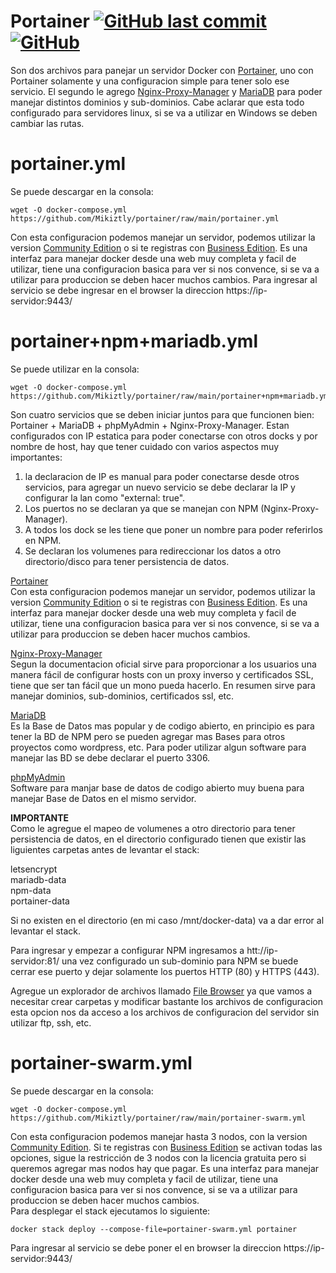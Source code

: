 # Portainer [![GitHub last commit](https://img.shields.io/github/last-commit/Mikiztly/portainer)](https://img.shields.io/github/last-commit/Mikiztly/portainer) [![GitHub](https://img.shields.io/github/license/Mikiztly/portainer)](https://img.shields.io/github/license/Mikiztly/portainer)

Son dos archivos para panejar un servidor Docker con [Portainer](https://www.portainer.io/), uno con Portainer solamente y una configuracion simple para tener solo ese servicio. El segundo le agrego [Nginx-Proxy-Manager](https://nginxproxymanager.com/) y [MariaDB](https://mariadb.com/) para poder manejar distintos dominios y sub-dominios.
Cabe aclarar que esta todo configurado para servidores linux, si se va a utilizar en Windows se deben cambiar las rutas.

# portainer.yml

Se puede descargar en la consola: <br>
```shell
wget -O docker-compose.yml https://github.com/Mikiztly/portainer/raw/main/portainer.yml
```
Con esta configuracion podemos manejar un servidor, podemos utilizar la version [Community Edition](https://docs.portainer.io/start/install-ce/server/swarm/linux) o si te registras con [Business Edition](https://docs.portainer.io/start/install/server/swarm/linux).
Es una interfaz para manejar docker desde una web muy completa y facil de utilizar, tiene una configuracion basica para ver si nos convence, si se va a utilizar para produccion se deben hacer muchos cambios.
Para ingresar al servicio se debe ingresar en el browser la direccion https://ip-servidor:9443/

# portainer+npm+mariadb.yml

Se puede utilizar en la consola:<br>

```shell
wget -O docker-compose.yml https://github.com/Mikiztly/portainer/raw/main/portainer+npm+mariadb.yml
```

Son cuatro servicios que se deben iniciar juntos para que funcionen bien: Portainer + MariaDB + phpMyAdmin + Nginx-Proxy-Manager. Estan configurados con IP estatica para poder conectarse con otros docks y por nombre de host, hay que tener cuidado con varios aspectos muy importantes:<br>
1) la declaracion de IP es manual para poder conectarse desde otros servicios, para agregar un nuevo servicio se debe declarar la IP y configurar la lan como "external: true".<br>
2) Los puertos no se declaran ya que se manejan con NPM (Nginx-Proxy-Manager).<br>
3) A todos los dock se les tiene que poner un nombre para poder referirlos en NPM.<br>
4) Se declaran los volumenes para redireccionar los datos a otro directorio/disco para tener persistencia de datos.

[Portainer](https://www.portainer.io/)<br>
Con esta configuracion podemos manejar un servidor, podemos utilizar la version [Community Edition](https://docs.portainer.io/start/install-ce/server/swarm/linux) o si te registras con [Business Edition](https://docs.portainer.io/start/install/server/swarm/linux).
Es una interfaz para manejar docker desde una web muy completa y facil de utilizar, tiene una configuracion basica para ver si nos convence, si se va a utilizar para produccion se deben hacer muchos cambios.

[Nginx-Proxy-Manager](https://nginxproxymanager.com/)<br>
Segun la documentacion oficial sirve para proporcionar a los usuarios una manera fácil de configurar hosts con un proxy inverso y certificados SSL, tiene que ser tan fácil que un mono pueda hacerlo. En resumen sirve para manejar dominios, sub-dominios, certificados ssl, etc.

[MariaDB](https://mariadb.com/)<br>
Es la Base de Datos mas popular y de codigo abierto, en principio es para tener la BD de NPM pero se pueden agregar mas Bases para otros proyectos como wordpress, etc.
Para poder utilizar algun software para manejar las BD se debe declarar el puerto 3306.

[phpMyAdmin](https://www.phpmyadmin.net/)<br>
Software para manjar base de datos de codigo abierto muy buena para manejar Base de Datos en el mismo servidor.

**IMPORTANTE**<br>
Como le agregue el mapeo de volumenes a otro directorio para tener persistencia de datos, en el directorio configurado tienen que existir las liguientes carpetas antes de levantar el stack:

letsencrypt<br> 
mariadb-data<br>
npm-data<br>
portainer-data<br>

Si no existen en el directorio (en mi caso /mnt/docker-data) va a dar error al levantar el stack.

Para ingresar y empezar a configurar NPM ingresamos a htt://ip-servidor:81/ una vez configurado un sub-dominio para NPM se buede cerrar ese puerto y dejar solamente los puertos HTTP (80) y HTTPS (443).

Agregue un explorador de archivos llamado [File Browser](https://filebrowser.org/) ya que vamos a necesitar crear carpetas y modificar bastante los archivos de configuracion esta opcion nos da acceso a los archivos de configuracion del servidor sin utilizar ftp, ssh, etc.

# portainer-swarm.yml
Se puede descargar en la consola: <br>

```shell
wget -O docker-compose.yml https://github.com/Mikiztly/portainer/raw/main/portainer-swarm.yml
```
Con esta configuracion podemos manejar hasta 3 nodos, con la version [Community Edition](https://docs.portainer.io/start/install-ce/server/swarm/linux). Si te registras con [Business Edition](https://docs.portainer.io/start/install/server/swarm/linux) se activan todas las opciones, sigue la restricción de 3 nodos con la licencia gratuita pero si queremos agregar mas nodos hay que pagar.
Es una interfaz para manejar docker desde una web muy completa y facil de utilizar, tiene una configuracion basica para ver si nos convence, si se va a utilizar para produccion se deben hacer muchos cambios.<br>
Para desplegar el stack ejecutamos lo siguiente:

```shell
docker stack deploy --compose-file=portainer-swarm.yml portainer
```

Para ingresar al servicio se debe poner el en browser la direccion https://ip-servidor:9443/
